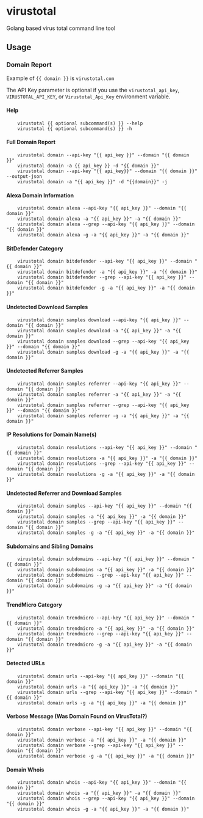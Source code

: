 # virustotal
Golang based virus total command line tool

## Usage

### Domain Report

Example of `{{ domain }}` is `virustotal.com`

The API Key parameter is optional if you use the `virustotal_api_key`, `VIRUSTOTAL_API_KEY`, or `Virustotal_Api_Key` environment variable.

#### Help

		virustotal {{ optional subcommand(s) }} --help
		virustotal {{ optional subcommand(s) }} -h

#### Full Domain Report

		virustotal domain --api-key "{{ api_key }}" --domain "{{ domain }}"
		virustotal domain -a {{ api_key }} -d "{{ domain }}"
		virustotal domain --api-key "{{ api_key}}" --domain "{{ domain }}" --output-json
		virustotal domain -a "{{ api_key }}" -d "{{domain}}" -j

#### Alexa Domain Information

		virustotal domain alexa --api-key "{{ api_key }}" --domain "{{ domain }}"
		virustotal domain alexa -a "{{ api_key }}" -a "{{ domain }}"
		virustotal domain alexa --grep --api-key "{{ api_key }}" --domain "{{ domain }}"
		virustotal domain alexa -g -a "{{ api_key }}" -a "{{ domain }}"

#### BitDefender Category

		virustotal domain bitdefender --api-key "{{ api_key }}" --domain "{{ domain }}"
		virustotal domain bitdefender -a "{{ api_key }}" -a "{{ domain }}"
		virustotal domain bitdefender --grep --api-key "{{ api_key }}" --domain "{{ domain }}"
		virustotal domain bitdefender -g -a "{{ api_key }}" -a "{{ domain }}"

#### Undetected Download Samples

		virustotal domain samples download --api-key "{{ api_key }}" --domain "{{ domain }}"
		virustotal domain samples download -a "{{ api_key }}" -a "{{ domain }}"
		virustotal domain samples download --grep --api-key "{{ api_key }}" --domain "{{ domain }}"
		virustotal domain samples download -g -a "{{ api_key }}" -a "{{ domain }}"

#### Undetected Referrer Samples

		virustotal domain samples referrer --api-key "{{ api_key }}" --domain "{{ domain }}"
		virustotal domain samples referrer -a "{{ api_key }}" -a "{{ domain }}"
		virustotal domain samples referrer --grep --api-key "{{ api_key }}" --domain "{{ domain }}"
		virustotal domain samples referrer -g -a "{{ api_key }}" -a "{{ domain }}"

#### IP Resolutions for Domain Name(s)

		virustotal domain resolutions --api-key "{{ api_key }}" --domain "{{ domain }}"
		virustotal domain resolutions -a "{{ api_key }}" -a "{{ domain }}"
		virustotal domain resolutions --grep --api-key "{{ api_key }}" --domain "{{ domain }}"
		virustotal domain resolutions -g -a "{{ api_key }}" -a "{{ domain }}"

#### Undetected Referrer and Download Samples

		virustotal domain samples --api-key "{{ api_key }}" --domain "{{ domain }}"
		virustotal domain samples -a "{{ api_key }}" -a "{{ domain }}"
		virustotal domain samples --grep --api-key "{{ api_key }}" --domain "{{ domain }}"
		virustotal domain samples -g -a "{{ api_key }}" -a "{{ domain }}"

#### Subdomains and Sibling Domains

		virustotal domain subdomains --api-key "{{ api_key }}" --domain "{{ domain }}"
		virustotal domain subdomains -a "{{ api_key }}" -a "{{ domain }}"
		virustotal domain subdomains --grep --api-key "{{ api_key }}" --domain "{{ domain }}"
		virustotal domain subdomains -g -a "{{ api_key }}" -a "{{ domain }}"

#### TrendMicro Category

		virustotal domain trendmicro --api-key "{{ api_key }}" --domain "{{ domain }}"
		virustotal domain trendmicro -a "{{ api_key }}" -a "{{ domain }}"
		virustotal domain trendmicro --grep --api-key "{{ api_key }}" --domain "{{ domain }}"
		virustotal domain trendmicro -g -a "{{ api_key }}" -a "{{ domain }}"

#### Detected URLs

		virustotal domain urls --api-key "{{ api_key }}" --domain "{{ domain }}"
		virustotal domain urls -a "{{ api_key }}" -a "{{ domain }}"
		virustotal domain urls --grep --api-key "{{ api_key }}" --domain "{{ domain }}"
		virustotal domain urls -g -a "{{ api_key }}" -a "{{ domain }}"

#### Verbose Message (Was Domain Found on VirusTotal?)

		virustotal domain verbose --api-key "{{ api_key }}" --domain "{{ domain }}"
		virustotal domain verbose -a "{{ api_key }}" -a "{{ domain }}"
		virustotal domain verbose --grep --api-key "{{ api_key }}" --domain "{{ domain }}"
		virustotal domain verbose -g -a "{{ api_key }}" -a "{{ domain }}"

#### Domain Whois

		virustotal domain whois --api-key "{{ api_key }}" --domain "{{ domain }}"
		virustotal domain whois -a "{{ api_key }}" -a "{{ domain }}"
		virustotal domain whois --grep --api-key "{{ api_key }}" --domain "{{ domain }}"
		virustotal domain whois -g -a "{{ api_key }}" -a "{{ domain }}"

